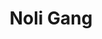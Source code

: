 ---
title: "Noli Gang"
title_bn: "নলি গাং"
description: "Noli gang starts from Radhanagar and ends at Goragaon."
---